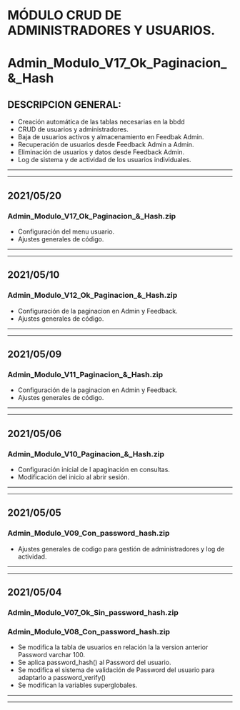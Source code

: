 
# MÓDULO CRUD DE ADMINISTRADORES Y USUARIOS.
# Admin_Modulo_V17_Ok_Paginacion_&_Hash

## DESCRIPCION GENERAL:
- Creación automática de las tablas necesarias en la bbdd
- CRUD de usuarios y administradores.
- Baja de usuarios activos y almacenamiento en Feedbak Admin.
- Recuperación de usuarios desde Feedback Admin a Admin.
- Eliminación de usuarios y datos desde Feedback Admin.
- Log de sistema y de actividad de los usuarios individuales.
---
---
## 2021/05/20
### Admin_Modulo_V17_Ok_Paginacion_&_Hash.zip
- Configuración del menu usuario.
- Ajustes generales de código.
---
---
## 2021/05/10
### Admin_Modulo_V12_Ok_Paginacion_&_Hash.zip
- Configuración de la paginacion en Admin y Feedback.
- Ajustes generales de código.
---
---
## 2021/05/09
### Admin_Modulo_V11_Paginacion_&_Hash.zip
- Configuración de la paginacion en Admin y Feedback.
- Ajustes generales de código.
---
---
## 2021/05/06
### Admin_Modulo_V10_Paginacion_&_Hash.zip
- Configuración inicial de l apaginación en consultas.
- Modificación del inicio al abrir sesión.
---
---
## 2021/05/05
### Admin_Modulo_V09_Con_password_hash.zip
- Ajustes generales de codigo para gestión de administradores y log de actividad.
---
---
## 2021/05/04
### Admin_Modulo_V07_Ok_Sin_password_hash.zip
### Admin_Modulo_V08_Con_password_hash.zip
- Se modifica la tabla de usuarios en relación la la version anterior Password varchar 100.
- Se aplica password_hash() al Password del usuario.
- Se modifica el sistema de validación de Password del usuario para adaptarlo a password_verify()
- Se modifican la variables superglobales.
---
---

